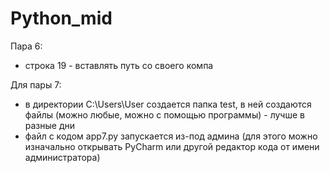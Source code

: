 # Python_mid
Пара 6:
- строка 19 - вставлять путь со своего компа

Для пары 7:
- в директории C:\Users\User создается папка test, в ней создаются файлы (можно любые, можно с помощью программы) - лучше в разные дни
- файл с кодом app7.py запускается из-под админа (для этого можно изначально открывать PyCharm или другой редактор кода от имени администратора)
